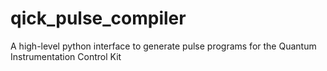 # qick_pulse_compiler
A high-level python interface to generate pulse programs for the Quantum Instrumentation Control Kit
